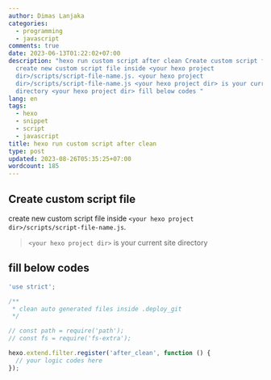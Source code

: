 ```yaml
---
author: Dimas Lanjaka
categories:
  - programming
  - javascript
comments: true
date: 2023-06-13T01:22:02+07:00
description: "hexo run custom script after clean Create custom script file
  create new custom script file inside <your hexo project
  dir>/scripts/script-file-name.js. <your hexo project
  dir>/scripts/script-file-name.js <your hexo project dir> is your current site
  directory <your hexo project dir> fill below codes " 
lang: en
tags:
  - hexo
  - snippet
  - script
  - javascript
title: hexo run custom script after clean
type: post
updated: 2023-08-26T05:35:25+07:00
wordcount: 185
---
```


## Create custom script file
create new custom script file inside `<your hexo project dir>/scripts/script-file-name.js`.
> `<your hexo project dir>` is your current site directory

## fill below codes
```js
'use strict';

/**
 * clean auto generated files inside .deploy_git
 */

// const path = require('path');
// const fs = require('fs-extra');

hexo.extend.filter.register('after_clean', function () {
  // your logic codes here
});
```
